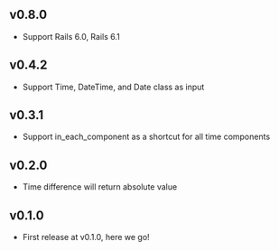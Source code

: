 ## v0.8.0
* Support Rails 6.0, Rails 6.1

## v0.4.2
* Support Time, DateTime, and Date class as input

## v0.3.1
* Support in_each_component as a shortcut for all time components

## v0.2.0
* Time difference will return absolute value

## v0.1.0

* First release at v0.1.0, here we go!
